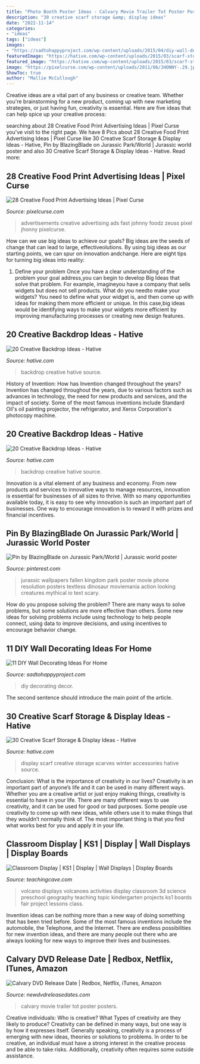 ```yaml
---
title: "Photo Booth Poster Ideas - Calvary Movie Trailer Tot Poster Posters"
description: "30 creative scarf storage &amp; display ideas"
date: "2022-11-14"
categories:
- "ideas"
tags: ["ideas"]
images:
- "https://sadtohappyproject.com/wp-content/uploads/2015/04/diy-wall-decor-ideas2.jpg"
featuredImage: "https://hative.com/wp-content/uploads/2015/03/scarf-storage-ideas/5-creative-scarf-storage-and-display-ideas.jpg"
featured_image: "https://hative.com/wp-content/uploads/2015/03/scarf-storage-ideas/5-creative-scarf-storage-and-display-ideas.jpg"
image: "https://pixelcurse.com/wp-content/uploads/2011/06/JHONNY-.29.jpg"
ShowToc: true
author: "Mallie McCullough"
---
```



Creative ideas are a vital part of any business or creative team. Whether you're brainstorming for a new product, coming up with new marketing strategies, or just having fun, creativity is essential. Here are five ideas that can help spice up your creative process:

	

		
searching about 28 Creative Food Print Advertising Ideas | Pixel Curse you've visit to the right page. We have 8 Pics about 28 Creative Food Print Advertising Ideas | Pixel Curse like 30 Creative Scarf Storage &amp; Display Ideas - Hative, Pin by BlazingBlade on Jurassic Park/World | Jurassic world poster and also 30 Creative Scarf Storage &amp; Display Ideas - Hative. Read more:
		
    
## 28 Creative Food Print Advertising Ideas | Pixel Curse

<img loading=lazy src="https://pixelcurse.com/wp-content/uploads/2011/06/JHONNY-.29.jpg" onerror="this.onerror=null;this.src='https://tse4.mm.bing.net/th?id=OIP.qYaO1XtpFTS85tnXUVDMeQAAAA&amp;pid=15.1';" alt="28 Creative Food Print Advertising Ideas | Pixel Curse">

_Source: pixelcurse.com_

>advertisements creative advertising ads fast johnny foodz zeuss pixel jhonny pixelcurse. 

	

How can we use big ideas to achieve our goals?
Big ideas are the seeds of change that can lead to large, effectiveolutions. By using big ideas as our starting points, we can spur on innovation andchange. Here are eight tips for turning big ideas into reality:
1. Define your problem
Once you have a clear understanding of the problem your goal address,you can begin to develop Big Ideas that solve that problem. For example, imagineyou have a company that sells widgets but does not sell products. What do you needto make your widgets? You need to define what your widget is, and then come up with ideas for making them more efficient or unique. In this case,big ideas would be identifying ways to make your widgets more efficient by improving manufacturing processes or creating new design features.


    
## 20 Creative Backdrop Ideas - Hative

<img loading=lazy src="https://hative.com/wp-content/uploads/2014/12/backdrop-ideas/15-creative-backdrop-ideas.jpg" onerror="this.onerror=null;this.src='https://tse4.mm.bing.net/th?id=OIP.jwmRt-z7T6XjPxgeV9cKIgHaLH&amp;pid=15.1';" alt="20 Creative Backdrop Ideas - Hative">

_Source: hative.com_

>backdrop creative hative source. 

	

History of Invention: How has Invention changed throughout the years?
Invention has changed throughout the years, due to various factors such as advances in technology, the need for new products and services, and the impact of society. Some of the most famous inventions include Standard Oil's oil painting projector, the refrigerator, and Xerox Corporation's photocopy machine.

    
## 20 Creative Backdrop Ideas - Hative

<img loading=lazy src="https://hative.com/wp-content/uploads/2014/12/backdrop-ideas/14-creative-backdrop-ideas.jpg" onerror="this.onerror=null;this.src='https://tse4.mm.bing.net/th?id=OIP.7E6LudLVhuKQSOiAkr18PgHaHi&amp;pid=15.1';" alt="20 Creative Backdrop Ideas - Hative">

_Source: hative.com_

>backdrop creative hative source. 

	

Innovation is a vital element of any business and economy. From new products and services to innovative ways to manage resources, innovation is essential for businesses of all sizes to thrive. With so many opportunities available today, it is easy to see why innovation is such an important part of businesses. One way to encourage innovation is to reward it with prizes and financial incentives.

    
## Pin By BlazingBlade On Jurassic Park/World | Jurassic World Poster

<img loading=lazy src="https://i.pinimg.com/736x/be/d1/31/bed131f02524c44948cb3f54da97e314.jpg" onerror="this.onerror=null;this.src='https://tse4.mm.bing.net/th?id=OIP.KR-ANLlSniLWmxg2f2ydDQHaNK&amp;pid=15.1';" alt="Pin by BlazingBlade on Jurassic Park/World | Jurassic world poster">

_Source: pinterest.com_

>jurassic wallpapers fallen kingdom park poster movie phone resolution posters textless dinosaur moviemania action looking creatures mythical io text scary. 

	

How do you propose solving the problem?
There are many ways to solve problems, but some solutions are more effective than others. Some new ideas for solving problems include using technology to help people connect, using data to improve decisions, and using incentives to encourage behavior change.

    
## 11 DIY Wall Decorating Ideas For Home

<img loading=lazy src="https://sadtohappyproject.com/wp-content/uploads/2015/04/diy-wall-decor-ideas2.jpg" onerror="this.onerror=null;this.src='https://tse2.mm.bing.net/th?id=OIP.OK8swJSlGysNVJDhFxZP5QHaNK&amp;pid=15.1';" alt="11 DIY Wall Decorating Ideas For Home">

_Source: sadtohappyproject.com_

>diy decorating decor. 

	

The second sentence should introduce the main point of the article.

    
## 30 Creative Scarf Storage &amp; Display Ideas - Hative

<img loading=lazy src="https://hative.com/wp-content/uploads/2015/03/scarf-storage-ideas/5-creative-scarf-storage-and-display-ideas.jpg" onerror="this.onerror=null;this.src='https://tse3.mm.bing.net/th?id=OIP.C7vsjFHEckY2RiPxWHCaIwHaOn&amp;pid=15.1';" alt="30 Creative Scarf Storage &amp; Display Ideas - Hative">

_Source: hative.com_

>display scarf creative storage scarves winter accessories hative source. 

	

Conclusion: What is the importance of creativity in our lives?
Creativity is an important part of anyone’s life and it can be used in many different ways. Whether you are a creative artist or just enjoy making things, creativity is essential to have in your life. There are many different ways to use creativity, and it can be used for good or bad purposes. Some people use creativity to come up with new ideas, while others use it to make things that they wouldn’t normally think of. The most important thing is that you find what works best for you and apply it in your life.

    
## Classroom Display | KS1 | Display | Wall Displays | Display Boards

<img loading=lazy src="https://www.teachingcave.com/wp-content/uploads/2013/10/Volcanoes.jpg" onerror="this.onerror=null;this.src='https://tse1.mm.bing.net/th?id=OIP.9BjzYoojdNQNSxkmrZVVQgHaJ3&amp;pid=15.1';" alt="Classroom Display | KS1 | Display | Wall Displays | Display Boards">

_Source: teachingcave.com_

>volcano displays volcanoes activities display classroom 3d science preschool geography teaching topic kindergarten projects ks1 boards fair project lessons class. 

	

Invention ideas can be nothing more than a new way of doing something that has been tried before. Some of the most famous inventions include the automobile, the Telephone, and the Internet. There are endless possibilities for new invention ideas, and there are many people out there who are always looking for new ways to improve their lives and businesses.

    
## Calvary DVD Release Date | Redbox, Netflix, ITunes, Amazon

<img loading=lazy src="http://www.newdvdreleasedates.com/images/posters/large/calvary-2014-03.jpg" onerror="this.onerror=null;this.src='https://tse4.mm.bing.net/th?id=OIP.iZ_jpN9IibY9jOdecikVCgHaKe&amp;pid=15.1';" alt="Calvary DVD Release Date | Redbox, Netflix, iTunes, Amazon">

_Source: newdvdreleasedates.com_

>calvary movie trailer tot poster posters. 

	

Creative individuals: Who is creative? What Types of creativity are they likely to produce?
Creativity can be defined in many ways, but one way is by how it expresses itself. Generally speaking, creativity is a process of emerging with new ideas, theories or solutions to problems. In order to be creative, an individual must have a strong interest in the creative process and be able to take risks. Additionally, creativity often requires some outside assistance.

